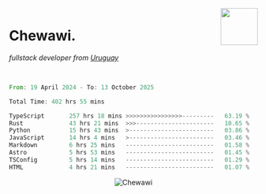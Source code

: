 <img align="right" width="75px" src="https://cdn.discordapp.com/emojis/951914063808565309.webp?name=rivowo" />

# Chewawi.
*fullstack developer from [Uruguay](https://es.wikipedia.org/wiki/Uruguay )*


<br/>

<!--<p align="center"><a href="https://discord.com/users/852970774067544165" target="_blank" rel="noopener"><img width=600 src="https://lanyard.cnrad.dev/api/852970774067544165" alt="Chewawi"></a><p/> -->

<!--<p align="center">&nbsp;<img align="center" src="https://github-readme-stats.vercel.app/api?username=chewawi&show_icons=true&locale=en" alt="noraa08" /></p> -->

<!--START_SECTION:waka-->

```rust
From: 19 April 2024 - To: 13 October 2025

Total Time: 402 hrs 55 mins

TypeScript       257 hrs 18 mins >>>>>>>>>>>>>>>>---------   63.19 %
Rust             43 hrs 21 mins  >>>----------------------   10.65 %
Python           15 hrs 43 mins  >------------------------   03.86 %
JavaScript       14 hrs 4 mins   >------------------------   03.46 %
Markdown         6 hrs 25 mins   -------------------------   01.58 %
Astro            5 hrs 53 mins   -------------------------   01.45 %
TSConfig         5 hrs 14 mins   -------------------------   01.29 %
HTML             4 hrs 21 mins   -------------------------   01.07 %
```

<!--END_SECTION:waka-->

<p align="center"> <img src="https://komarev.com/ghpvc/?username=Chewawi&label=Profile%20views&color=0e75b6&style=flat" alt="Chewawi" /> </p>
